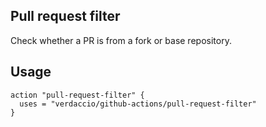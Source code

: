 ## Pull request filter

Check whether a PR is from a fork or base repository.

## Usage

```hcl
action "pull-request-filter" {
  uses = "verdaccio/github-actions/pull-request-filter"
}
```
